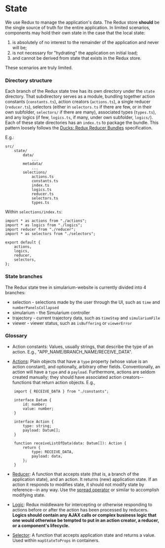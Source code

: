 # State

We use Redux to manage the application's data. The Redux store **should** be the single source of truth for the entire application.
In limited scenarios, components may hold their own state in the case that the local state:

1. is absolutely of no interest to the remainder of the application and never will be;
2. is not necessary for "hydrating" the application on initial load;
3. and cannot be derived from state that exists in the Redux store.

These scenarios are truly limited.

### Directory structure

Each branch of the Redux state tree has its own directory under the `state` directory. That subdirectory serves as a module, bundling together action constants (`constants.ts`),
action creators (`actions.ts`), a single reducer (`reducer.ts`), selectors (either in `selectors.ts` if there are few, or in their own subfolder, `selectors/` if there are many), associated types
(`types.ts`), and any logics (if few, `logics.ts`, if many, under own subfolder, `logics/`). Each of these state directories has an `index.ts` to package the bundle. This pattern loosely follows the
[Ducks: Redux Reducer Bundles](https://github.com/erikras/ducks-modular-redux) specification.

E.g.:

```
src/
    state/
        data/
            ...
        metadata/
            ...
        selections/
            actions.ts
            constants.ts
            index.ts
            logics.ts
            reducer.ts
            selectors.ts
            types.ts
```

Within `selections/index.ts`:

```
import * as actions from "./actions";
import * as logics from "./logics";
import reducer from "./reducer";
import * as selectors from "./selectors";

export default {
    actions,
    logics,
    reducer,
    selectors,
};
```

### State branches

The Redux state tree in simularium-website is currently divided into 4 branches:

* selection - selections made by the user through the UI, such as `time` and `numberPanelsCollapsed`
* simularium - the Simularium controller
* trajectory - current trajectory data, such as `timeStep` and `simulariumFile`
* viewer - viewer status, such as `isBuffering` or `viewerError`

### Glossary

-   Action constants: Values, usually strings, that describe the type of an action. E.g., "APP_NAME/BRANCH_NAME/RECEIVE_DATA".

-   [Actions](https://redux.js.org/docs/basics/Actions.html): Plain objects that have a `type` property (whose value is an action constant), and optionally, arbitrary other fields.
    Conventionally, an action will have a `type` and a `payload`. Furthermore, actions are seldom created manually; they should have
    associated action creators--functions that return action objects. E.g.,

```
    import { RECEIVE_DATA } from "./constants";

    interface Datum {
        id: number;
        value: number;
    }

    interface Action {
        type: string;
        payload: Datum[];
    }

    function receiveListOfData(data: Datum[]): Action {
        return {
            type: RECEIVE_DATA,
            payload: data,
        };
    }
```

-   [Reducer](https://redux.js.org/docs/basics/Reducers.html): A function that accepts state (that is, a branch of the application state),
    and an action. It returns (new) application state. If an action it responds to modifies state, it should not modify state by
    reference--in any way. Use the [spread operator](https://developer.mozilla.org/en-US/docs/Web/JavaScript/Reference/Operators/Spread_operator) or similar
    to accomplish modifying state.

-   [Logic](https://github.com/jeffbski/redux-logic): Redux middleware for intercepting or otherwise responding to actions
    before or after the action has been processed by reducers. **Logics should contain any AJAX calls or complex business logic
    that one would otherwise be tempted to put in an action creator, a reducer, or a component's lifecycle.**

-   [Selector](https://github.com/reactjs/reselect): A function that accepts application state and returns a value.
    Used within `mapStateToProps` in containers.
